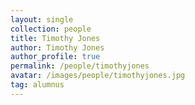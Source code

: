 ```yaml
---
layout: single
collection: people
title: Timothy Jones
author: Timothy Jones
author_profile: true
permalink: /people/timothyjones
avatar: /images/people/timothyjones.jpg
tag: alumnus
---
```


